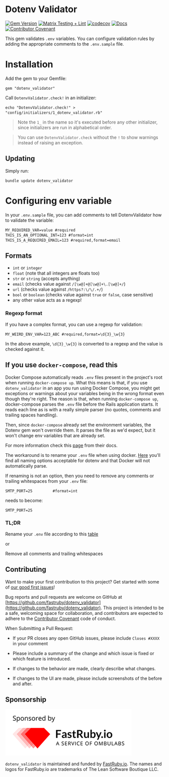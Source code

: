 # Dotenv Validator

[![Gem Version](https://badge.fury.io/rb/dotenv_validator.svg)](https://badge.fury.io/rb/dotenv_validator) [![Matrix Testing + Lint](https://github.com/fastruby/dotenv_validator/actions/workflows/main.yml/badge.svg)](https://github.com/fastruby/dotenv_validator/actions/workflows/main.yml) [![codecov](https://codecov.io/gh/fastruby/dotenv_validator/branch/main/graph/badge.svg)](https://codecov.io/gh/fastruby/dotenv_validator) [![Docs](http://img.shields.io/badge/yard-docs-blue.svg)](https://www.rubydoc.info/gems/dotenv_validator/) [![Contributor Covenant](https://img.shields.io/badge/Contributor%20Covenant-v1.4%20adopted-ff69b4.svg)](CODE_OF_CONDUCT.md)

This gem validates `.env` variables. You can configure validation rules by
adding the appropriate comments to the `.env.sample` file.

# Installation

Add the gem to your Gemfile:

```
gem "dotenv_validator"
```

Call `DotenvValidator.check!` in an initializer:

```
echo "DotenvValidator.check!" > "config/initializers/1_dotenv_validator.rb"
```

> Note the `1_` in the name so it's executed before any other initializer, since initializers are run in alphabetical order.

> You can use `DotenvValidator.check` without the `!` to show warnings instead of raising an exception.

## Updating

Simply run:

```
bundle update dotenv_validator
```

# Configuring env variable

In your `.env.sample` file, you can add comments to tell DotenvValidator how to validate the variable:

```
MY_REQUIRED_VAR=value #required
THIS_IS_AN_OPTIONAL_INT=123 #format=int
THIS_IS_A_REQUIRED_EMAIL=123 #required,format=email
```

## Formats

- `int` or `integer`
- `float` (note that all integers are floats too)
- `str` or `string` (accepts anything)
- `email` (checks value against `/[\w@]+@[\w@]+\.[\w@]+/`)
- `url` (checks value against `/https?:\/\/.+/`)
- `bool` or `boolean` (checks value against `true` or `false`, case sensitive)
- any other value acts as a regexp!

### Regexp format

If you have a complex format, you can use a regexp for validation:

```
MY_WEIRD_ENV_VAR=123_ABC #required,format=\d{3}_\w{3}
```

In the above example, `\d{3}_\w{3}` is converted to a regexp and the value is checked against it.

## If you use `docker-compose`, read this

Docker Compose automatically reads `.env` files present in the project's root when running `docker-compose up`. What this means is that, if you use `dotenv_validator` in an app you run using Docker Compose, you might get exceptions or warnings about your variables being in the wrong format even though they're right. The reason is that, when running `docker-compose up`, docker-compose parses the `.env` file before the Rails application starts. It reads each line as is with a really simple parser (no quotes, comments and trailing spaces handling).

Then, since `docker-compose` already set the environment variables, the Dotenv gem won't override them. It parses the file as we'd expect, but it won't change env variables that are already set.

For more information check this [page](https://docs.docker.com/compose/environment-variables/#set-environment-variables-in-containers) from their docs.

The workaround is to rename your `.env` file when using docker. [Here](https://github.com/bkeepers/dotenv#what-other-env-files-can-i-use) you'll find all naming options acceptable for dotenv and that Docker will not automatically parse.

If renaming is not an option, then you need to remove any comments or trailing whitespaces from your `.env` file:
```
SMTP_PORT=25         #format=int
```
needs to become:
```
SMTP_PORT=25
```

### TL;DR
Rename your `.env` file according to this [table](https://github.com/bkeepers/dotenv#what-other-env-files-can-i-use)

or

Remove all comments and trailing whitespaces

## Contributing

Want to make your first contribution to this project? Get started with some of [our good first issues](https://github.com/fastruby/dotenv_validator/contribute)!

Bug reports and pull requests are welcome on GitHub at [https://github.com/fastruby/dotenv_validator](https://github.com/fastruby/dotenv_validator). This project is intended to be a safe, welcoming space for collaboration, and contributors are expected to adhere to the [Contributor Covenant](http://contributor-covenant.org) code of conduct.

When Submitting a Pull Request:

* If your PR closes any open GitHub issues, please include `Closes #XXXX` in your comment

* Please include a summary of the change and which issue is fixed or which feature is introduced.

* If changes to the behavior are made, clearly describe what changes.

* If changes to the UI are made, please include screenshots of the before and after.

## Sponsorship

![FastRuby.io | Rails Upgrade Services](fastruby-logo.png)

`dotenv_validator` is maintained and funded by [FastRuby.io](https://fastruby.io). The names and logos for FastRuby.io are trademarks of The Lean Software Boutique LLC.
